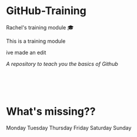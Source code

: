 # GitHub-Training

Rachel's training module :mortar_board:

This is a training module 

ive made an edit 


*A repository to teach you the basics of Github*



<br>

<br>

<br>






# What's missing??

Monday
Tuesday
Thursday
Friday
Saturday
Sunday

